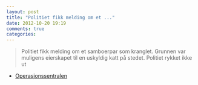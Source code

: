 ```yaml
---
layout: post
title: "Politiet fikk melding om et ..."
date: 2012-10-20 19:19
comments: true
categories: 
---
```


> Politiet fikk melding om et samboerpar som kranglet. Grunnen var muligens eierskapet til en uskyldig katt på stedet. Politiet rykket ikke ut 
- [Operasjonssentralen](http://twitter.com/oslopolitiops/statuses/259841273584840705)

